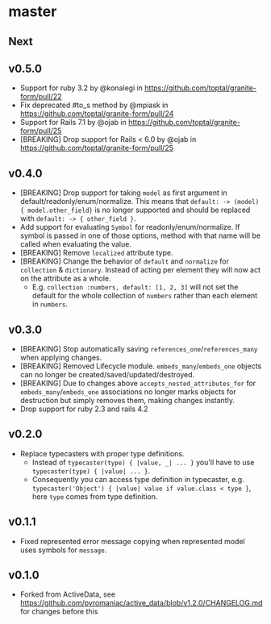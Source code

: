 # master

## Next

## v0.5.0

* Support for ruby 3.2 by @konalegi in https://github.com/toptal/granite-form/pull/22
* Fix deprecated #to_s method by @mpiask in https://github.com/toptal/granite-form/pull/24
* Support for Rails 7.1 by @ojab in https://github.com/toptal/granite-form/pull/25
* [BREAKING] Drop support for Rails < 6.0 by @ojab in https://github.com/toptal/granite-form/pull/25

## v0.4.0

* [BREAKING] Drop support for taking `model` as first argument in default/readonly/enum/normalize. This means that `default: -> (model) { model.other_field}` is no longer supported and should be replaced with `default: -> { other_field }`.
* Add support for evaluating `Symbol` for readonly/enum/normalize. If symbol is passed in one of those options, method with that name will be called when evaluating the value.
* [BREAKING] Remove `localized` attribute type.
* [BREAKING] Change the behavior of `default` and `normalize` for `collection` & `dictionary`. Instead of acting per element they will now act on the attribute as a whole.
  * E.g. `collection :numbers, default: [1, 2, 3]` will not set the default for the whole collection of `numbers` rather than each element in `numbers`. 

## v0.3.0

- [BREAKING] Stop automatically saving `references_one`/`references_many` when applying changes.
- [BREAKING] Removed Lifecycle module. `embeds_many`/`embeds_one` objects can no longer be created/saved/updated/destroyed.
- [BREAKING] Due to changes above `accepts_nested_attributes_for` for `embeds_many`/`embeds_one` associations no longer marks objects for destruction but simply removes them, making changes instantly.
- Drop support for ruby 2.3 and rails 4.2

## v0.2.0

- Replace typecasters with proper type definitions.
  - Instead of `typecaster(type) { |value, _| ... }` you'll have to use `typecaster(type) { |value| ... }`.
  - Consequently you can access type definition in typecaster, e.g. `typecaster('Object') { |value| value if value.class < type }`, here `type` comes from type definition.

## v0.1.1

- Fixed represented error message copying when represented model uses symbols for `message`. 

## v0.1.0

- Forked from ActiveData, see https://github.com/pyromaniac/active_data/blob/v1.2.0/CHANGELOG.md for changes before this

